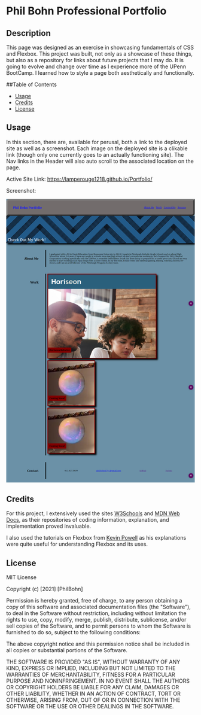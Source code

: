 # Phil Bohn Professional Portfolio

## Description

This page was designed as an exercise in showcasing fundamentals of CSS and Flexbox. This project was built, not only as a showcase of these things, but also as a repository for links about future projects that I may do. It is going to evolve and change over time as I experience more of the UPenn BootCamp. I learned how to style a page both aesthetically and functionally.

##Table of Contents

- [Usage](#usage)
- [Credits](#credits)
- [License](#license)



## Usage

In this section, there are, available for perusal, both a link to the deployed site as well as a screenshot. Each image on the deployed site is a clikable link (though only one currently goes to an actually functioning site). The Nav links in the Header will also auto scroll to the associated location on the page. 

Active Site Link: https://lamperouge1218.github.io/Portfolio/

Screenshot: 

<img src="./assets/sitescreenshot.png" alt="Site Screenshot"/>



## Credits

For this project, I extensively used the sites [W3Schools](https://www.w3schools.com/) and [MDN Web Docs](https://developer.mozilla.org/en-US/), as their repositories of coding information, explanation, and implementation proved invaluable. 

I also used the tutorials on Flexbox from [Kevin Powell](https://www.youtube.com/kepowob) as his explanations were quite useful for understanding Flexbox and its uses.



## License

MIT License

Copyright (c) [2021] [PhilBohn]

Permission is hereby granted, free of charge, to any person obtaining a copy
of this software and associated documentation files (the "Software"), to deal
in the Software without restriction, including without limitation the rights
to use, copy, modify, merge, publish, distribute, sublicense, and/or sell
copies of the Software, and to permit persons to whom the Software is
furnished to do so, subject to the following conditions:

The above copyright notice and this permission notice shall be included in all
copies or substantial portions of the Software.

THE SOFTWARE IS PROVIDED "AS IS", WITHOUT WARRANTY OF ANY KIND, EXPRESS OR
IMPLIED, INCLUDING BUT NOT LIMITED TO THE WARRANTIES OF MERCHANTABILITY,
FITNESS FOR A PARTICULAR PURPOSE AND NONINFRINGEMENT. IN NO EVENT SHALL THE
AUTHORS OR COPYRIGHT HOLDERS BE LIABLE FOR ANY CLAIM, DAMAGES OR OTHER
LIABILITY, WHETHER IN AN ACTION OF CONTRACT, TORT OR OTHERWISE, ARISING FROM,
OUT OF OR IN CONNECTION WITH THE SOFTWARE OR THE USE OR OTHER DEALINGS IN THE
SOFTWARE.